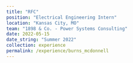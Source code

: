 ```yaml
---
title: "RFC"
position: "Electrical Engineering Intern"
location: "Kansas City, MO"
team: "1898 & Co. - Power Systems Consulting"
date: 2022-05-15
date_string: "Summer 2022"
collection: experience
permalink: /experience/burns_mcdonnell
---
```

